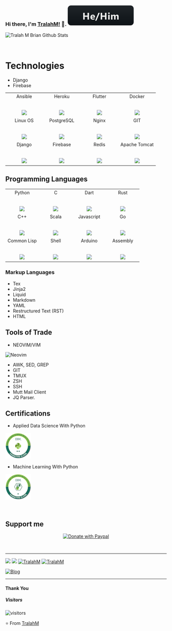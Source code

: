 ### Hi there, I'm [TralahM!](https://tralahm.tralahtek.com) 👋.  <img src="https://raw.githubusercontent.com/8bithemant/8bithemant/master/svg/pronouns/hehim.svg" >




![Tralah M Brian Github Stats](https://github-readme-stats.vercel.app/api?username=TralahM&show_icons=true)

<br />

# Technologies

- Django
- Firebase

<table>
<tbody>
<tr valign="top">
<td width="25%" align="center">
<span>Ansible</span><br/><br/><br/>
<img height="64px" src="https://cdn.svgporn.com/logos/ansible.svg">
</td>
<td width="25%" align="center">
<span>Heroku</span><br/><br/><br/>
<img height="64px" src="https://cdn.svgporn.com/logos/heroku.svg">
</td>
<td width="25%" align="center">
<span>Flutter</span><br/><br/><br/>
<img height="64px" src="https://cdn.svgporn.com/logos/flutter.svg">
</td>
<td width="25%" align="center">
<span>Docker</span><br/><br/><br/>
<img height="64px" src="https://cdn.svgporn.com/logos/docker.svg">
</td>
</tr>
<tr valign="top">
<td width="25%" align="center">
<span>Linux OS</span><br/><br/><br/>
<img height="64px" src="https://cdn.svgporn.com/logos/linux-tux.svg">
</td>
<td width="25%" align="center">
<span>PostgreSQL</span><br/><br/><br/>
<img height="64px" src="https://cdn.svgporn.com/logos/postgresql.svg">
</td>
<td width="25%" align="center">
<span>Nginx</span><br/><br/><br/>
<img height="64px" src="https://cdn.svgporn.com/logos/nginx.svg">
</td>
<td width="25%" align="center">
<span>GIT</span><br/><br/><br/>
<img height="64px" src="https://cdn.svgporn.com/logos/git.svg">
</td>
</tr>
<tr valign="top">
<td width="25%" align="center">
<span>Django</span><br/><br/><br/>
<img height="64px" src="https://cdn.svgporn.com/logos/django.svg">
</td>
<td width="25%" align="center">
<span>Firebase</span><br/><br/><br/>
<img height="64px" src="https://cdn.svgporn.com/logos/firebase.svg">
</td>
<td width="25%" align="center">
<span>Redis</span><br/><br/><br/>
<img height="64px" src="https://cdn.svgporn.com/logos/redis.svg">
</td>
<td width="25%" align="center">
<span>Apache Tomcat</span><br/><br/><br/>
<img height="64px" src="https://cdn.svgporn.com/logos/tomacat.svg">
</td>
</tr>
</tbody>
</table>

## Programming Languages

<table>
<tbody>
<tr valign="top">
<td width="25%" align="center">
<span>Python</span><br/><br/><br/>
<img height="64px" src="https://cdn.svgporn.com/logos/python.svg">
</td>
<td width="25%" align="center">
<span>C</span><br/><br/><br/>
<img height="64px" src="https://cdn.svgporn.com/logos/c.svg">
</td>
<td width="25%" align="center">
<span>Dart</span><br/><br/><br/>
<img height="64px" src="https://cdn.svgporn.com/logos/dart.svg">
</td>
<td width="25%" align="center">
<span>Rust</span><br/><br/><br/>
<img height="64px" src="https://cdn.svgporn.com/logos/rust.svg">
</td>
</tr>
<tr valign="top">
<td width="25%" align="center">
<span>C++</span><br/><br/><br/>
<img height="64px" src="https://cdn.svgporn.com/logos/c-plusplus.svg">
</td>
<td width="25%" align="center">
<span>Scala</span><br/><br/><br/>
<img height="64px" src="https://cdn.svgporn.com/logos/scala.svg">
</td>
<td width="25%" align="center">
<span>Javascript</span><br/><br/><br/>
<img height="64px" src="https://cdn.svgporn.com/logos/javascript.svg">
</td>
<td width="25%" align="center">
<span>Go</span><br/><br/><br/>
<img height="64px" src="https://cdn.svgporn.com/logos/go.svg">
</td>
</tr>
<tr valign="top">
<td width="25%" align="center">
<span>Common Lisp</span><br/><br/><br/>
<img height="64px" src="https://cdn.svgporn.com/logos/clojure.svg">
</td>
<td width="25%" align="center">
<span>Shell</span><br/><br/><br/>
<img height="64px" src="https://cdn.svgporn.com/logos/bash.svg">
</td>
<td width="25%" align="center">
<span>Arduino</span><br/><br/><br/>
<img height="64px" src="https://cdn.svgporn.com/logos/arduino.svg">
</td>
<td width="25%" align="center">
<span>Assembly</span><br/><br/><br/>
<img height="64px" src="https://cdn.svgporn.com/logos/gnu.svg">
</td>
</tr>
</tbody>
</table>

### Markup Languages
- Tex
- Jinja2
- Liquid
- Markdown
- YAML
- Restructured Text (RST)
- HTML

## Tools of Trade

- NEOVIM/VIM

![Neovim](https://cdn.svgporn.com/logos/neovim.svg)

- AWK, SED, GREP
- GIT
- TMUX
- ZSH
- SSH
- Mutt Mail Client
- JQ Parser.

## Certifications
- Applied Data Science With Python

[![Applied Data Science With Python Level 2](assets/applied-data-science-with-python-level-2.png)](https://www.youracclaim.com/badges/bd35716f-5655-40ca-acb8-6135cdcfaeac/public_url)

- Machine Learning With Python

[![Machine Learning With Python Level 1](assets/machine-learning-with-python-level-1.png)](https://www.youracclaim.com/badges/0080c800-73d6-4c0b-ba1f-b5ee56bb19f4/public_url)


<br />

## Support me
<p align="center">
  <a href="https://www.paypal.com/cgi-bin/webscr?cmd=_s-xclick&hosted_button_id=WFKVHBRCYEE6S&source=url" target="_blank">
      <img width="18%" alt="Donate with Paypal" src="https://raw.githubusercontent.com/onimur/.github/master/.resources/support-paypal.png"/>
  </a>
</p>

<br />

***********************************
[![](https://img.shields.io/badge/Github-TralahM-green?style=for-the-badge&logo=github)](https://github.com/TralahM)
[![](https://img.shields.io/badge/Twitter-%40TralahM-blue?style=for-the-badge&logo=twitter)](https://twitter.com/TralahM)
[![TralahM](https://img.shields.io/badge/Kaggle-TralahM-purple.svg?style=for-the-badge&logo=kaggle)](https://kaggle.com/TralahM)
[![TralahM](https://img.shields.io/badge/LinkedIn-TralahM-white.svg?style=for-the-badge&logo=linkedin)](https://linkedin.com/in/TralahM)


[![Blog](https://img.shields.io/badge/Blog-tralahm.tralahtek.com-blue.svg?style=for-the-badge&logo=rss)](https://tralahm.tralahtek.com)


***********************************
#### Thank You
##### Visitors

![visitors](https://visitor-badge.glitch.me/badge?page_id=TralahM.TralahM)


⭐️ From [TralahM](https://github.com/TralahM)
